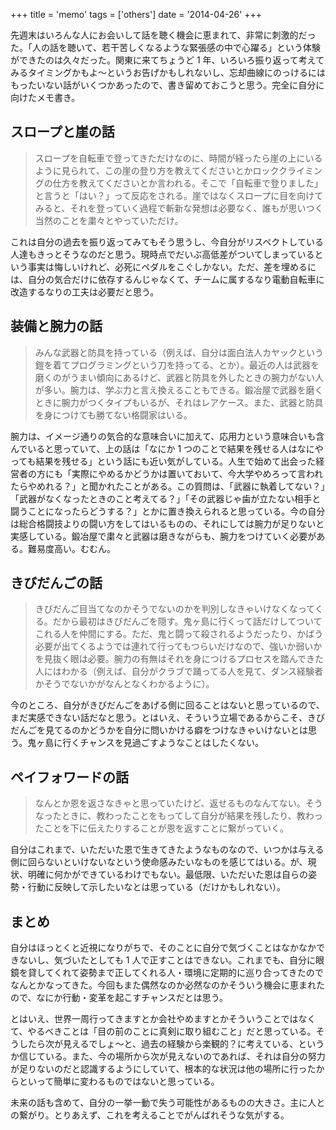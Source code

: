 +++
title = 'memo'
tags = ['others']
date = '2014-04-26'
+++

先週末はいろんな人にお会いして話を聴く機会に恵まれて、非常に刺激的だった。「人の話を聴いて、若干苦しくなるような緊張感の中で心躍る」という体験ができたのは久々だった。関東に来てちょうど 1 年、いろいろ振り返って考えてみるタイミングかもよ〜というお告げかもしれないし、忘却曲線にのっけるにはもったいない話がいくつかあったので、書き留めておこうと思う。完全に自分に向けたメモ書き。

<!--more-->

## スロープと崖の話

> スロープを自転車で登ってきただけなのに、時間が経ったら崖の上にいるように見られて、この崖の登り方を教えてくださいとかロッククライミングの仕方を教えてくださいとか言われる。そこで「自転車で登りました」と言うと「はい？」って反応をされる。崖ではなくスロープに目を向けてみると、それを登っていく過程で斬新な発想は必要なく、誰もが思いつく当然のことを粛々とやっていただけ。

これは自分の過去を振り返ってみてもそう思うし、今自分がリスペクトしている人達もきっとそうなのだと思う。現時点でだいぶ高低差がついてしまっているという事実は悔しいけれど、必死にペダルをこぐしかない。ただ、差を埋めるには、自分の気合だけに依存するんじゃなくて、チームに属するなり電動自転車に改造するなりの工夫は必要だと思う。

## 装備と腕力の話

> みんな武器と防具を持っている（例えば、自分は面白法人カヤックという鎧を着てプログラミングという刀を持ってる、とか）。最近の人は武器を磨くのがうまい傾向にあるけど、武器と防具を外したときの腕力がない人が多い。腕力は、学ぶ力と言え換えることもできる。鍛冶屋で武器を磨くときに腕力がつくタイプもいるが、それはレアケース。また、武器と防具を身につけても勝てない格闘家はいる。

腕力は、イメージ通りの気合的な意味合いに加えて、応用力という意味合いも含んでいると思っていて、上の話は「なにか 1 つのことで結果を残せる人はなにやっても結果を残せる」という話にも近い気がしている。人生で始めて出会った経営者の方にも「実際にやめるかどうかは置いておいて、今大学やめろって言われたらやめれる？」と聞かれたことがある。この質問は、「武器に執着してない？」「武器がなくなったときのこと考えてる？」「その武器じゃ歯が立たない相手と闘うことになったらどうする？」とかに置き換えられると思っている。今の自分は総合格闘技よりの闘い方をしてはいるものの、それにしては腕力が足りないと実感している。鍛冶屋で粛々と武器は磨きながらも、腕力をつけていく必要がある。難易度高い。むむん。

## きびだんごの話

> きびだんご目当てなのかそうでないのかを判別しなきゃいけなくなってくる。だから最初はきびだんごを隠す。鬼ヶ島に行くって話だけしてついてこれる人を仲間にする。ただ、鬼と闘って殺されるようだったり、かばう必要が出てくるようでは連れて行ってもつらいだけなので、強いか弱いかを見抜く眼は必要。腕力の有無はそれを身につけるプロセスを踏んできた人にはわかる（例えば、自分がクラブで踊ってる人を見て、ダンス経験者かそうでないかがなんとなくわかるように）。

今のところ、自分がきびだんごをあげる側に回ることはないと思っているので、まだ実感できない話だなと思う。とはいえ、そういう立場であるからこそ、きびだんごを見てるのかどうかを自分に問いかける癖をつけなきゃいけないとは思う。鬼ヶ島に行くチャンスを見過ごすようなことはしたくない。

## ペイフォワードの話

> なんとか恩を返さなきゃと思っていたけど、返せるものなんてない。そうなったときに、教わったことをもってして自分が結果を残したり、教わったことを下に伝えたりすることが恩を返すことに繋がっていく。

自分はこれまで、いただいた恩で生きてきたようなものなので、いつかは与える側に回らないといけないなという使命感みたいなものを感じてはいる。が、現状、明確に何かができているわけでもない。最低限、いただいた恩は自らの姿勢・行動に反映して示したいなとは思っている（だけかもしれない）。

## まとめ

自分はほっとくと近視になりがちで、そのことに自分で気づくことはなかなかできないし、気づいたとしても 1 人で正すことはできない。これまでも、自分に眼鏡を貸してくれて姿勢まで正してくれる人・環境に定期的に巡り合ってきたのでなんとかなってきた。今回もまた偶然なのか必然なのかそういう機会に恵まれたので、なにか行動・変革を起こすチャンスだとは思う。

とはいえ、世界一周行ってきますとか会社やめますとかそういうことではなくて、やるべきことは「目の前のことに真剣に取り組むこと」だと思っている。そうしたら次が見えるでしょ〜と、過去の経験から楽観的？に考えている、というか信じている。また、今の場所から次が見えないのであれば、それは自分の努力が足りないのだと認識するようにしていて、根本的な状況は他の場所に行ったからといって簡単に変わるものではないと思っている。

未来の話も含めて、自分の一挙一動で失う可能性があるものの大きさ。主に人との繋がり。とりあえず、これを考えることでがんばれそうな気がする。
